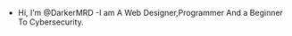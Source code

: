 - Hi, I’m @DarkerMRD
-I am A Web Designer,Programmer And a Beginner To Cybersecurity.

<!---
DarkerMRD/DarkerMRD is a ✨ special ✨ repository because its `README.md` (this file) appears on your GitHub profile.
You can click the Preview link to take a look at your changes.
--->
